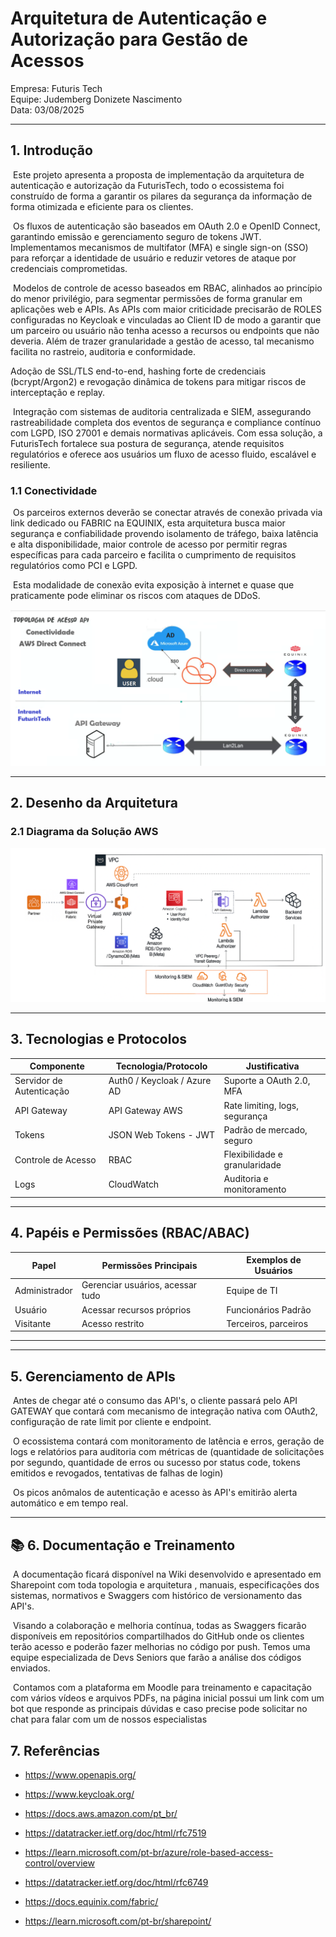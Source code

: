 # Arquitetura de Autenticação e Autorização para Gestão de Acessos

Empresa: Futuris Tech  
Equipe: Judemberg Donizete Nascimento  
Data: 03/08/2025

---

## 1. Introdução

​	Este projeto apresenta a proposta de implementação da arquitetura de autenticação e autorização da FuturisTech, todo o ecossistema foi construído de forma a garantir os pilares da segurança da informação de forma otimizada e eficiente para os clientes.

​	Os fluxos de autenticação são baseados em OAuth 2.0 e OpenID Connect, garantindo emissão e gerenciamento seguro de tokens JWT. Implementamos mecanismos de multifator (MFA) e single sign-on (SSO) para reforçar a identidade de usuário e reduzir vetores de ataque por credenciais comprometidas.

​	Modelos de controle de acesso baseados em RBAC, alinhados ao princípio do menor privilégio, para segmentar permissões de forma granular em aplicações web e APIs. As APIs com maior criticidade precisarão de ROLES configuradas no Keycloak e vinculadas ao Client ID de modo a garantir que um parceiro ou usuário não tenha acesso a recursos ou endpoints que não deveria. Além de trazer granularidade a gestão de acesso, tal mecanismo facilita no rastreio, auditoria e conformidade.

Adoção de SSL/TLS end-to-end, hashing forte de credenciais (bcrypt/Argon2) e revogação dinâmica de tokens para mitigar riscos de interceptação e replay.

​	Integração com sistemas de auditoria centralizada e SIEM, assegurando rastreabilidade completa dos eventos de segurança e compliance contínuo com LGPD, ISO 27001 e demais normativas aplicáveis.
Com essa solução, a FuturisTech fortalece sua postura de segurança, atende requisitos regulatórios e oferece aos usuários um fluxo de acesso fluido, escalável e resiliente.

### 1.1 Conectividade

​	Os parceiros externos deverão se conectar através de conexão privada via link dedicado ou FABRIC na EQUINIX, esta arquitetura busca maior segurança e confiabilidade provendo isolamento de tráfego, baixa latência e alta disponibilidade, maior controle de acesso por permitir regras específicas para cada parceiro e facilita o cumprimento de requisitos regulatórios como PCI e LGPD.

​	Esta modalidade de conexão evita exposição à internet e quase que praticamente pode eliminar os riscos com ataques de DDoS.

![Topologia de Conectividade](https://github.com/judemberg/ada-project-01/blob/main/Topologia%20conectividade.png)

---

## 2. Desenho da Arquitetura

### 2.1 Diagrama da Solução AWS

![Arquitetura da Solução em nuvem AWS](https://github.com/judemberg/ada-project-01/blob/main/diagrama_aws.png)



---

## 3. Tecnologias e Protocolos

| Componente               | Tecnologia/Protocolo      | Justificativa                       |
|--------------------------|---------------------------|-------------------------------------|
| Servidor de Autenticação | Auth0 / Keycloak / Azure AD | Suporte a OAuth 2.0, MFA      |
| API Gateway              | API Gateway AWS    | Rate limiting, logs, segurança      |
| Tokens                   | JSON Web Tokens - JWT     | Padrão de mercado, seguro           |
| Controle de Acesso       | RBAC               | Flexibilidade e granularidade       |
| Logs                     | CloudWatch    | Auditoria e monitoramento           |

---

## 4. Papéis e Permissões (RBAC/ABAC)

| Papel         | Permissões Principais         | Exemplos de Usuários       |
|---------------|-------------------------------|----------------------------|
| Administrador | Gerenciar usuários, acessar tudo | Equipe de TI              |
| Usuário       | Acessar recursos próprios     | Funcionários Padrão        |
| Visitante     | Acesso restrito               | Terceiros, parceiros       |



---

---

## 5. Gerenciamento de APIs

​	Antes de chegar até o consumo das API's, o cliente passará pelo API GATEWAY que contará com mecanismo de integração nativa com OAuth2, configuração de rate limit por cliente e endpoint.

​	O ecossistema contará com monitoramento de latência e erros, geração de logs e relatórios para auditoria com métricas de (quantidade de solicitações por segundo, quantidade de erros ou sucesso por status code, tokens emitidos e revogados, tentativas de falhas de login)

​	Os picos anômalos de autenticação e acesso às API's emitirão alerta automático e em tempo real.

---

## 📚 6. Documentação e Treinamento

​	A documentação ficará disponível na Wiki desenvolvido e apresentado em Sharepoint com toda topologia e arquitetura , manuais, especificações dos sistemas, normativos e Swaggers com histórico de versionamento das API's. 

​	Visando a colaboração e melhoria contínua, todas as Swaggers ficarão disponíveis em repositórios compartilhados do GitHub onde os clientes terão acesso e poderão fazer  melhorias no código por push. Temos uma equipe especializada de Devs Seniors que farão a análise dos códigos enviados.

​	Contamos com a plataforma em Moodle para treinamento e capacitação com vários vídeos e arquivos PDFs, na página inicial possui um link com um bot que responde as principais dúvidas e caso precise pode solicitar no chat para falar com um de nossos especialistas

## 7. Referências

- https://www.openapis.org/
- https://www.keycloak.org/
- https://docs.aws.amazon.com/pt_br/
- https://datatracker.ietf.org/doc/html/rfc7519 
- https://learn.microsoft.com/pt-br/azure/role-based-access-control/overview
- https://datatracker.ietf.org/doc/html/rfc6749
- https://docs.equinix.com/fabric/

- https://learn.microsoft.com/pt-br/sharepoint/

